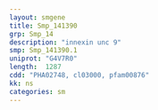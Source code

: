 ```yaml
---
layout: smgene
title: Smp_141390
grp: Smp_14
description: "innexin unc 9"
smp: Smp_141390.1
uniprot: "G4V7R0"
length:  1287
cdd: "PHA02748, cl03000, pfam00876"
kk: ns
categories: sm
---
```

